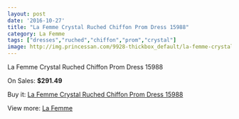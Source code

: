 ```yaml
---
layout: post
date: '2016-10-27'
title: "La Femme Crystal Ruched Chiffon Prom Dress 15988"
category: La Femme
tags: ["dresses","ruched","chiffon","prom","crystal"]
image: http://img.princessan.com/9928-thickbox_default/la-femme-crystal-ruched-chiffon-prom-dress-15988.jpg
---
```

La Femme Crystal Ruched Chiffon Prom Dress 15988

On Sales: **$291.49**
<a href="https://www.princessan.com/en/la-femme/4306-la-femme-crystal-ruched-chiffon-prom-dress-15988.html"><amp-img layout="responsive" width="600" height="600" src="//img.princessan.com/9928-thickbox_default/la-femme-crystal-ruched-chiffon-prom-dress-15988.jpg" alt="La Femme Crystal Ruched Chiffon Prom Dress 15988 0" /></a>
<a href="https://www.princessan.com/en/la-femme/4306-la-femme-crystal-ruched-chiffon-prom-dress-15988.html"><amp-img layout="responsive" width="600" height="600" src="//img.princessan.com/9929-thickbox_default/la-femme-crystal-ruched-chiffon-prom-dress-15988.jpg" alt="La Femme Crystal Ruched Chiffon Prom Dress 15988 1" /></a>
<a href="https://www.princessan.com/en/la-femme/4306-la-femme-crystal-ruched-chiffon-prom-dress-15988.html"><amp-img layout="responsive" width="600" height="600" src="//img.princessan.com/9930-thickbox_default/la-femme-crystal-ruched-chiffon-prom-dress-15988.jpg" alt="La Femme Crystal Ruched Chiffon Prom Dress 15988 2" /></a>

Buy it: [La Femme Crystal Ruched Chiffon Prom Dress 15988](https://www.princessan.com/en/la-femme/4306-la-femme-crystal-ruched-chiffon-prom-dress-15988.html "La Femme Crystal Ruched Chiffon Prom Dress 15988")

View more: [La Femme](https://www.princessan.com/en/28-la-femme "La Femme")